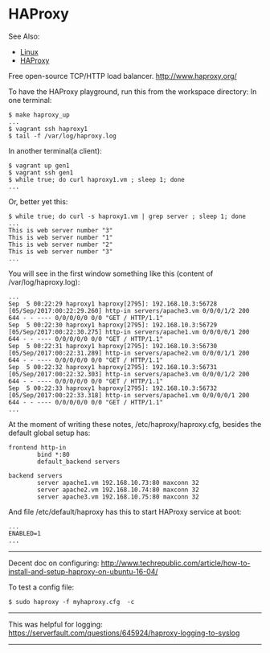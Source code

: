 # HAProxy

See Also:
 - [Linux](Linux.md)
 - [HAProxy](HAProxy.md)

Free open-source TCP/HTTP load balancer.
http://www.haproxy.org/


To have the HAProxy playground, run this from the workspace directory:
In one terminal:

    $ make haproxy_up
    ...
    $ vagrant ssh haproxy1
    $ tail -f /var/log/haproxy.log

In another terminal(a client):

    $ vagrant up gen1
    $ vagrant ssh gen1
    $ while true; do curl haproxy1.vm ; sleep 1; done
    ...

Or, better yet this:
    
    $ while true; do curl -s haproxy1.vm | grep server ; sleep 1; done
    ...
    This is web server number "3" 
    This is web server number "1" 
    This is web server number "2" 
    This is web server number "3" 
    ... 

You will see in the first window something like this (content of /var/log/haproxy.log):

    ...
    Sep  5 00:22:29 haproxy1 haproxy[2795]: 192.168.10.3:56728 [05/Sep/2017:00:22:29.260] http-in servers/apache3.vm 0/0/0/1/2 200 644 - - ---- 0/0/0/0/0 0/0 "GET / HTTP/1.1"
    Sep  5 00:22:30 haproxy1 haproxy[2795]: 192.168.10.3:56729 [05/Sep/2017:00:22:30.275] http-in servers/apache1.vm 0/0/0/0/1 200 644 - - ---- 0/0/0/0/0 0/0 "GET / HTTP/1.1"
    Sep  5 00:22:31 haproxy1 haproxy[2795]: 192.168.10.3:56730 [05/Sep/2017:00:22:31.289] http-in servers/apache2.vm 0/0/0/1/1 200 644 - - ---- 0/0/0/0/0 0/0 "GET / HTTP/1.1"
    Sep  5 00:22:32 haproxy1 haproxy[2795]: 192.168.10.3:56731 [05/Sep/2017:00:22:32.303] http-in servers/apache3.vm 0/0/0/1/2 200 644 - - ---- 0/0/0/0/0 0/0 "GET / HTTP/1.1"
    Sep  5 00:22:33 haproxy1 haproxy[2795]: 192.168.10.3:56732 [05/Sep/2017:00:22:33.318] http-in servers/apache1.vm 0/0/0/0/1 200 644 - - ---- 0/0/0/0/0 0/0 "GET / HTTP/1.1"
    ...

At the moment of writing these notes, /etc/haproxy/haproxy.cfg, besides the default global setup has:
 
    frontend http-in
            bind *:80
            default_backend servers
    
    backend servers
            server apache1.vm 192.168.10.73:80 maxconn 32
            server apache2.vm 192.168.10.74:80 maxconn 32
            server apache3.vm 192.168.10.75:80 maxconn 32

And file /etc/default/haproxy has this to start HAProxy service at boot:

    ...
    ENABLED=1
    ...

---

Decent doc on configuring:
http://www.techrepublic.com/article/how-to-install-and-setup-haproxy-on-ubuntu-16-04/

To test a config file:

    $ sudo haproxy -f myhaproxy.cfg  -c

---

This was helpful for logging:
https://serverfault.com/questions/645924/haproxy-logging-to-syslog

---


